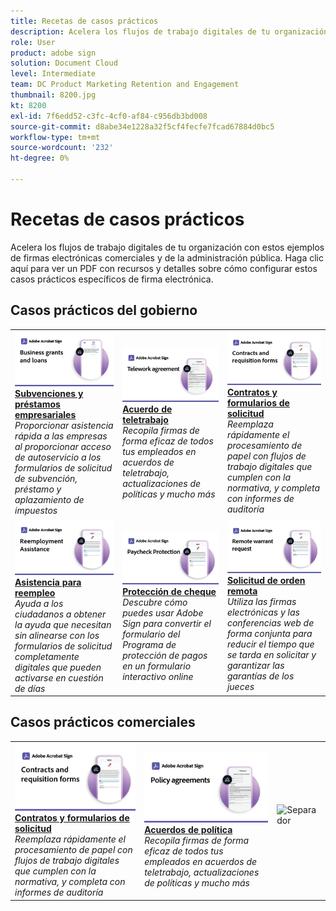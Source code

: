 ```yaml
---
title: Recetas de casos prácticos
description: Acelera los flujos de trabajo digitales de tu organización con estos ejemplos de firmas electrónicas comerciales y de la administración pública
role: User
product: adobe sign
solution: Document Cloud
level: Intermediate
team: DC Product Marketing Retention and Engagement
thumbnail: 8200.jpg
kt: 8200
exl-id: 7f6edd52-c3fc-4cf0-af84-c956db3bd008
source-git-commit: d8abe34e1228a32f5cf4fecfe7fcad67884d0bc5
workflow-type: tm+mt
source-wordcount: '232'
ht-degree: 0%

---
```


# Recetas de casos prácticos

Acelera los flujos de trabajo digitales de tu organización con estos ejemplos de firmas electrónicas comerciales y de la administración pública. Haga clic aquí para ver un PDF con recursos y detalles sobre cómo configurar estos casos prácticos específicos de firma electrónica.

## Casos prácticos del gobierno

<table style="table-layout:fixed">
<tr>
  <td>
    <a href="usecasegovgrants.md">
      <img alt="Subvenciones y préstamos empresariales" src="../assets/UC_Business.png" />
    </a>
    <div>
    <a href="usecasegovgrants.md"><strong>Subvenciones y préstamos empresariales</strong></a>
    </div>
    <em>Proporcionar asistencia rápida a las empresas al proporcionar acceso de autoservicio a los formularios de solicitud de subvención, préstamo y aplazamiento de impuestos</em>
    <br>
  </td> 
  <td>
    <a href="usecasegovtelework.md">
      <img alt="Acuerdo de teletrabajo" src="../assets/UC_MegasignR.png" />
    </a>
    <div>
    <a href="usecasegovtelework.md"><strong>Acuerdo de teletrabajo</strong></a>
    </div>
    <em>Recopila firmas de forma eficaz de todos tus empleados en acuerdos de teletrabajo, actualizaciones de políticas y mucho más</em>
    <br>
  </td>
  <td>
    <a href="usecasegovcontracts.md">
      <img alt="Contratos y formularios de solicitud" src="../assets/UC_WorkflowR.png" />
    </a>
    <div>
    <a href="usecasegovcontracts.md"><strong>Contratos y formularios de solicitud</strong></a>
    </div>
    <em>Reemplaza rápidamente el procesamiento de papel con flujos de trabajo digitales que cumplen con la normativa, y completa con informes de auditoría</em>
    <br>
  </td>
</tr>
<tr>
  <td>
    <a href="usecasegovreemployment.md">
      <img alt="Asistencia para reempleo" src="../assets/UC_WebformsR.png" />
    </a>
    <div>
    <a href="usecasegovreemployment.md"><strong>Asistencia para reempleo</strong></a>
    </div>
    <em>Ayuda a los ciudadanos a obtener la ayuda que necesitan sin alinearse con los formularios de solicitud completamente digitales que pueden activarse en cuestión de días</em>
    <br>
  </td>
  <td>
    <a href="usecasegovpaycheck.md">
      <img alt="Protección de cheque" src="../assets/UC_PaycheckProtectionR.png" />
    </a>
    <div>
    <a href="usecasegovpaycheck.md"><strong>Protección de cheque</strong></a>
    </div>
    <em>Descubre cómo puedes usar Adobe Sign para convertir el formulario del Programa de protección de pagos en un formulario interactivo online</em>
    <br>
  </td>
  <td>
    <a href="usecasegovremote.md">
      <img alt="Solicitud de orden remota" src="../assets/UC_Remote_WarrantR.png" />
    </a>
    <div>
    <a href="usecasegovremote.md"><strong>Solicitud de orden remota</strong></a>
    </div>
    <em>Utiliza las firmas electrónicas y las conferencias web de forma conjunta para reducir el tiempo que se tarda en solicitar y garantizar las garantías de los jueces</em>
    <br>
  </td>
</tr>
</table>

## Casos prácticos comerciales

<table style="table-layout:fixed">
<tr>
  <td>
    <a href="usecasecomcontracts.md">
      <img alt="Contratos y formularios de solicitud" src="../assets/UC_WorkflowR.png" />
    </a>
    <div>
    <a href="usecasecomcontracts.md"><strong>Contratos y formularios de solicitud</strong></a>
    </div>
    <em>Reemplaza rápidamente el procesamiento de papel con flujos de trabajo digitales que cumplen con la normativa, y completa con informes de auditoría</em>
    <br>
  </td> 
  <td>
    <a href="usecasecompolicy.md">
      <img alt="Acuerdos de política" src="../assets/UC_Policy.png" />
    </a>
    <div>
    <a href="usecasecompolicy.md"><strong>Acuerdos de política</strong></a>
    </div>
    <em>Recopila firmas de forma eficaz de todos tus empleados en acuerdos de teletrabajo, actualizaciones de políticas y mucho más</em>
    <br>
  </td>
  <td>
    <img alt="Separador" src="../assets/Whitespacer.png" />
    <div>
    <br>
  </td>
</tr>
</table>
